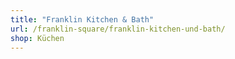 ```yaml
---
title: "Franklin Kitchen & Bath"
url: /franklin-square/franklin-kitchen-und-bath/
shop: Küchen
---
```

